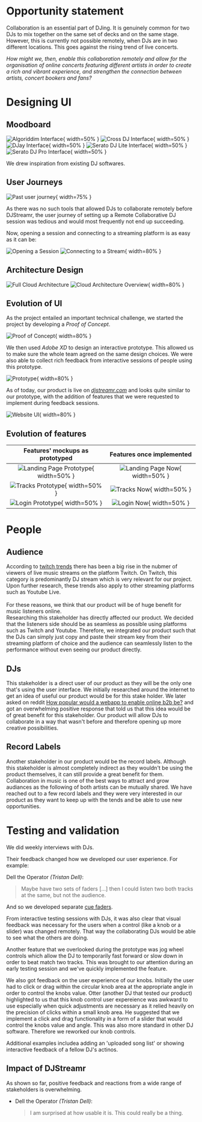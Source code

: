# Opportunity statement

Collaboration is an essential part of DJing. It is genuinely common for two DJs to mix together on the same set of decks and on the same stage. However, this is currently not possible remotely, when DJs are in two different locations. This goes against the rising trend of live concerts.

_How might we, then, enable this collaboration remotely and allow for the organisation of online concerts featuring different artists in order to create a rich and vibrant experience, and strengthen the connection between artists, concert bookers and fans?_

# Designing UI

## Moodboard

![Algoriddim Interface](hcd_documents/moodboard/algoriddim_interface.png){ width=50% } 
![Cross DJ Interface](hcd_documents/moodboard/crossdj_interface.png){ width=50% } 
![DJay Interface](hcd_documents/moodboard/djay_interface.png){ width=50% } 
![Serato DJ Lite Interface](hcd_documents/moodboard/seratodjlite_interface.png){ width=50% } 
![Serato DJ Pro Interface](hcd_documents/moodboard/seratodjpro_interface.png){ width=50% } 

We drew inspiration from existing DJ softwares.

## User Journeys

![Past user journey](hcd_documents/user_journeys/user_journey_without_djstreamr.png){ width=75% }

As there was no such tools that allowed DJs to collaborate remotely before DJStreamr, the user journey of setting up a Remote Collaborative DJ session was tedious and would most frequently not end up succeeding.

Now, opening a session and connecting to a streaming platform is as easy as it can be:

![Opening a Session](hcd_documents/user_journeys/user_journey_session.png)
![Connecting to a Stream](hcd_documents/user_journeys/user_journey_stream.png){ width=80% }

## Architecture Design

![Full Cloud Architecture](hcd_documents/architecture_diagrams/full_cloud_architecture.jpg)
![Cloud Architecture Overview](hcd_documents/architecture_diagrams/cloud_architecture_overview.jpg){ width=80% }

## Evolution of UI

As the project entailed an important technical challenge, we started the project by developing a _Proof of Concept_.

![Proof of Concept](hcd_documents/ui_evolution/proof_of_concept.png){ width=80% }

We then used _Adobe XD_ to design an interactive prototype. This allowed us to make sure the whole team agreed on the same design choices. We were also able to collect rich feedback from interactive sessions of people using this prototype.

![Prototype](hcd_documents/ui_evolution/prototype.png){ width=80% }

As of today, our product is live on _[djstreamr.com](https://djstreamr.com)_ and looks quite similar to our prototype, with the addition of features that we were requested to implement during feedback sessions.

![Website UI](hcd_documents/ui_evolution/website_ui.png){ width=80% }

## Evolution of features <a ref="evolution"></a>

|                      Features' mockups as prototyped                       |                      Features once implemented                       |
| :------------------------------------------------------------------------: | :------------------------------------------------------------------: |
| ![Landing Page Prototype](hcd_documents/ui_evolution/old_landing_page.png){ width=50% } | ![Landing Page Now](hcd_documents/ui_evolution/new_landing_page.png){ width=50% } |
|       ![Tracks Prototype](hcd_documents/ui_evolution/old_tracks.png){ width=50% }       |       ![Tracks Now](hcd_documents/ui_evolution/new_tracks.png){ width=50% }       |
|     ![Login Prototype](hcd_documents/ui_evolution/login_prototype.png){ width=50% }     |          ![Login Now](hcd_documents/ui_evolution/login.png){ width=50% }          |

# People

## Audience

According to
[twitch trends](https://twitchtracker.com/games/26936)
there has been a big rise in the nubmer of viewers of live music streams on
the platform Twitch. On Twitch, this category is predominantly DJ stream
which is very relevant for our project. Upon further research, these trends
also apply to other streaming platforms such as Youtube Live.
<br /> <br />
For these reasons, we think that our product will be of huge benefit for
music listeners online.
<br />
Researching this stakeholder has directly affected our product. We decided
that the listeners side should be as seamless as possible using platforms
such as Twitch and Youtube. Therefore, we integrated our product such that
the DJs can simply just copy and paste their stream key from their streaming
platform of choice and the audience can seamlessly listen to the performance without even seeing our product directly.

## DJs

This stakeholder is a direct user of our product as they will be the only one
that's using the user interface. We initially researched around the internet
to get an idea of useful our product would be for this stake holder. We later
asked on reddit [How popular would a webapp to enable online b2b
be?](https://www.reddit.com/r/DJs/comments/gmlpf1/how_popular_would_a_webapp_to_enable_online_b2b_be/)
and got an overwhelming positive response that told us that this idea would
be of great benefit for this stakeholder. Our product will allow DJs to
collaborate in a way that wasn't before and therefore opening up more
creative possibilities.

## Record Labels

Another stakeholder in our product would be the record labels. Although this
stakeholder is almost completely indirect as they wouldn't be using the
product themselves, it can still provide a great benefit for them.
Collaboration in music is one of the best ways to attract and grow audiances
as the following of both artists can be mutually shared. We have reached out
to a few record labels and they were very interested in our product as they
want to keep up with the tends and be able to use new opportunities.

# Testing and validation

We did weekly interviews with DJs.

Their feedback changed how we developed our user experience. For example:

Dell the Operator _(Tristan Dell)_:

> Maybe have two sets of faders [...] then I could listen two both tracks at the same, but not the audience.

And so we developed separate [cue faders](#evolutution).

From interactive testing sessions with DJs, it was also clear that visual
feedback was necessary for the users when a control (like a knob or a slider)
was changed remotely. That way the collaborating DJs would be able to see
what the others are doing.

Another feature that we overlooked during the prototype was jog wheel
controls which allow the DJ to temporarily fast forward or slow down in order
to beat match two tracks. This was brought to our attention during an early
testing session and we've quickly implemented the feature.

We also got feedback on the user experience of our knobs. Initially the user
had to click or drag within the circular knob area at the appropriate angle
in order to control the knobs value. Otter (another DJ that tested our
product) highlighted to us that this knob control user expereience was
awkward to use especially when quick adjustments are necessary as it relied
heavily on the precision of clicks within a small knob area. He suggested
that we implement a click and drag functionality in a form of a slider that
would control the knobs value and angle. This was also more standard in other
DJ software. Therefore we reworked our knob controls.

Additional examples includea adding an 'uploaded song list' or showing interactive feedback of a fellow DJ's actinos.

## Impact of DJStreamr

As shown so far, positive feedback and reactions from a wide range of stakeholders is overwhelming.

- Dell the Operator _(Tristan Dell)_:

  > I am surprised at how usable it is. This could really be a thing.

